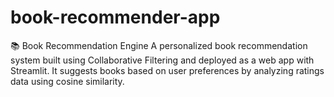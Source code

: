 # book-recommender-app
📚 Book Recommendation Engine A personalized book recommendation system built using Collaborative Filtering and deployed as a web app with Streamlit. It suggests books based on user preferences by analyzing ratings data using cosine similarity.
